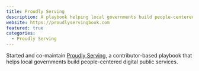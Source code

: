 ```yaml
---
title: Proudly Serving
description: A playbook helping local governments build people-centered digital public services.
website: https://proudlyservingbook.com
featured: true
categories:
  - Proudly Serving
---
```


Started and co-maintain [Proudly Serving](https://proudlyservingbook.com), a contributor-based playbook that helps local governments build people-centered digital public services.